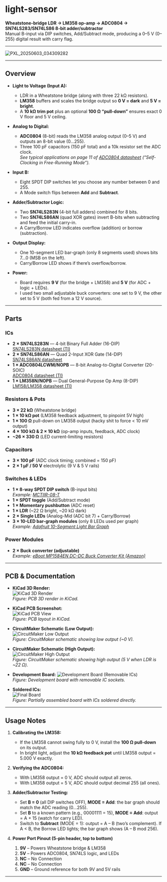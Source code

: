 # light-sensor

**Wheatstone-bridge LDR -> LM358 op-amp -> ADC0804 -> SN74LS283/SN74LS86 8-bit adder/subtractor**  
Manual B-input via DIP switches, Add/Subtract mode, producing a 0–5 V (0–255) digital result with carry flag.

---
![PXL_20250603_034309282](https://github.com/user-attachments/assets/8954b8d3-f28e-432a-94f7-435bc8c79dbe)

---

## Overview

- **Light to Voltage (Input A):**  
  - LDR in a Wheatstone bridge (along with three 22 kΩ resistors).  
  - **LM358** buffers and scales the bridge output so **0 V = dark** and **5 V = bright**.  
  - A **10 kΩ trim pot** plus an optional **100 Ω “pull-down”** ensures exact 0 V floor and 5 V ceiling.  

- **Analog to Digital:**  
  - **ADC0804** (8-bit) reads the LM358 analog output (0–5 V) and outputs an 8-bit value (0…255).  
  - Three 100 pF capacitors (150 pF total) and a 10k resistor set the ADC clock.  
    _See typical applications on page 11 of [ADC0804 datasheet](https://www.ti.com/lit/ds/symlink/adc0804-n.pdf?HQS=dis-dk-null-digikeymode-dsf-pf-null-wwe&ts=1748971369363&ref_url=https%253A%252F%252Fwww.ti.com%252Fgeneral%252Fdocs%252Fsuppproductinfo.tsp%253FdistId%253D10%2526gotoUrl%253Dhttps%253A%252F%252Fwww.ti.com%252Flit%252Fgpn%252Fadc0804-n) (“Self-Clocking in Free-Running Mode”)._  

- **Input B:**  
  - Eight SPDT DIP switches let you choose any number between 0 and 255.  
  - A Mode switch flips between **Add** and **Subtract**.  

- **Adder/Subtractor Logic:**  
  - Two **SN74LS283N** (4-bit full adders) combined for 8 bits.  
  - Two **SN74LS86AN** (quad XOR gates) invert B-bits when subtracting and feed the initial carry-in.  
  - A Carry/Borrow LED indicates overflow (addition) or borrow (subtraction).  

- **Output Display:**  
  - One 10-segment LED bar-graph (only 8 segments used) shows bits 7…0 (MSB on the left).  
  - Carry/Borrow LED shows if there’s overflow/borrow.  

- **Power:**  
  - Board requires **9 V** (for the bridge + LM358) and **5 V** (for ADC + logic + LEDs).  
  - I used two small adjustable buck converters: one set to 9 V, the other set to 5 V (both fed from a 12 V source).  

---

## Parts

### ICs
- **2 × SN74LS283N** — 4-bit Binary Full Adder (16-DIP)  
  [SN74LS283N datasheet (TI)](https://www.ti.com/lit/ds/symlink/sn74ls283.pdf?HQS=dis-dk-null-digikeymode-dsf-pf-null-wwe&ts=1748971357410&ref_url=https%253A%252F%252Fwww.ti.com%252Fgeneral%252Fdocs%252Fsuppproductinfo.tsp%253FdistId%253D10%2526gotoUrl%253Dhttps%253A%252F%252Fwww.ti.com%252Flit%252Fgpn%252Fsn74ls283)  
- **2 × SN74LS86AN** — Quad 2-Input XOR Gate (14-DIP)  
  [SN74LS86AN datasheet](https://mm.digikey.com/Volume0/opasdata/d220001/medias/docus/2380/SN54%2C74%28LS%2CS%2986%28A%29.pdf)  
- **1 × ADC0804LCWM/NOPB** — 8-bit Analog-to-Digital Converter (20-SOIC)  
  [ADC0804 datasheet (TI)](https://www.ti.com/lit/ds/symlink/adc0804-n.pdf?HQS=dis-dk-null-digikeymode-dsf-pf-null-wwe&ts=1748971369363&ref_url=https%253A%252F%252Fwww.ti.com%252Fgeneral%252Fdocs%252Fsuppproductinfo.tsp%253FdistId%253D10%2526gotoUrl%253Dhttps%253A%252F%252Fwww.ti.com%252Flit%252Fgpn%252Fadc0804-n)  
- **1 × LM358N/NOPB** — Dual General-Purpose Op Amp (8-DIP)  
  [LM158/LM358 datasheet (TI)](https://www.ti.com/lit/ds/symlink/lm158-n.pdf?HQS=dis-dk-null-digikeymode-dsf-pf-null-wwe&ts=1748971372414&ref_url=https%253A%252F%252Fwww.ti.com%252Fgeneral%252Fdocs%252Fsuppproductinfo.tsp%253FdistId%253D10%2526gotoUrl%253Dhttps%253A%252F%252Fwww.ti.com%252Flit%252Fgpn%252Flm158-n)

### Resistors & Pots
- **3 × 22 kΩ** (Wheatstone bridge)  
- **1 × 10 kΩ pot** (LM358 feedback adjustment, to pinpoint 5V high)  
- **1 × 100 Ω** pull-down on LM358 output (hacky shit to force < 10 mV output)  
- **4 × 100 kΩ & 2 × 10 kΩ** (op-amp inputs, feedback, ADC clock)  
- **~26 × 330 Ω** (LED current-limiting resistors)

### Capacitors
- **3 × 100 pF** (ADC clock timing; combined = 150 pF)  
- **2 × 1 µF / 50 V** electrolytic (9 V & 5 V rails)

### Switches & LEDs
- **1 × 8-way SPDT DIP switch** (B-input bits)  
  _Example: [MCTIIR-08-T](https://www.newark.com/multicomp-pro/mctiir-08-t/switch-dip-8-position-spst-recessed/dp/74M3077)_
- **1 × SPDT toggle** (Add/Subtract mode)  
- **1 × Momentary pushbutton** (ADC reset)  
- **1 × LDR** (~22 Ω bright, ~20 kΩ dark)  
- **2 × Single LEDs** (Analog-Mid (ADC bit 7) + Carry/Borrow)  
- **3 × 10-LED bar-graph modules** (only 8 LEDs used per graph)  
  _Example: [Adafruit 10-Segment Light Bar Graph](https://www.adafruit.com/search?q=10%20Segment%20Light%20Bar%20Graph)_

### Power Modules
- **2 × Buck converter (adjustable)**  
  _Example: [eBoot MP1584EN DC-DC Buck Converter Kit (Amazon)](https://www.amazon.com/dp/B07RVG34WR)_  

---

## PCB & Documentation

- **KiCad 3D Render:**  
  ![KiCad 3D Render](https://github.com/user-attachments/assets/5812d331-8268-4aba-a099-03524ee9046b)  
  *Figure: PCB 3D render in KiCad.*

- **KiCad PCB Screenshot:**  
  ![KiCad PCB View](https://github.com/user-attachments/assets/87d3d092-a69e-43b2-a4ed-35de53e7abc1)  
  *Figure: PCB layout in KiCad.*

- **CircuitMaker Schematic (Low Output):**  
  ![CircuitMaker Low Output](https://github.com/user-attachments/assets/82ca30f8-f663-48f8-b2c2-20621bd4e6a9)  
  *Figure: CircuitMaker schematic showing low output (~0 V).*

- **CircuitMaker Schematic (High Output):**  
  ![CircuitMaker High Output](https://github.com/user-attachments/assets/b648398c-ac91-49b3-8f65-481031cb5297)  
  *Figure: CircuitMaker schematic showing high output (5 V when LDR is ~22 Ω).*

- **Development Board:** 
  ![Development Board (Removable ICs)](https://github.com/user-attachments/assets/edcb489d-9dd9-4c5c-89e0-a1d4a312f3ea)  
*Figure: Development board with removable IC sockets.*

- **Soldered ICs:**  
  ![Final Board](https://github.com/user-attachments/assets/53a51b97-8dab-4410-94ed-47d69e763be2)  
  *Figure: Partially assembled board with ICs soldered directly.*

---

## Usage Notes

1. **Calibrating the LM358:**  
   - If the LM358 cannot swing fully to 0 V, install the **100 Ω pull-down** on its output.  
   - In bright light, adjust the **10 kΩ feedback pot** until LM358 output = 5.000 V exactly.  

2. **Verifying the ADC0804:**  
   - With LM358 output = 0 V, ADC should output all zeros.  
   - With LM358 output = 5 V, ADC should output decimal 255 (all ones).  

3. **Adder/Subtractor Testing:**  
   - Set **B = 0** (all DIP switches OFF), **MODE = Add**: the bar graph should match the ADC reading (0…255).  
   - Set **B** to a known pattern (e.g., 00001111 = 15), **MODE = Add**: output = A + 15 (watch for carry LED).  
   - Switch to **Subtract** (MODE = 1): output = A – B (two’s complement). If A < B, the Borrow LED lights; the bar graph shows (A – B mod 256).  

4. **Power Port Pinout (5-pin header, top to bottom)**  
   1. **9V** – Powers Wheatstone bridge & LM358  
   2. **5V** – Powers ADC0804, SN74LS logic, and LEDs  
   3. **NC** – No Connection  
   4. **NC** – No Connection  
   5. **GND** – Ground reference for both 9V and 5V rails  

---
